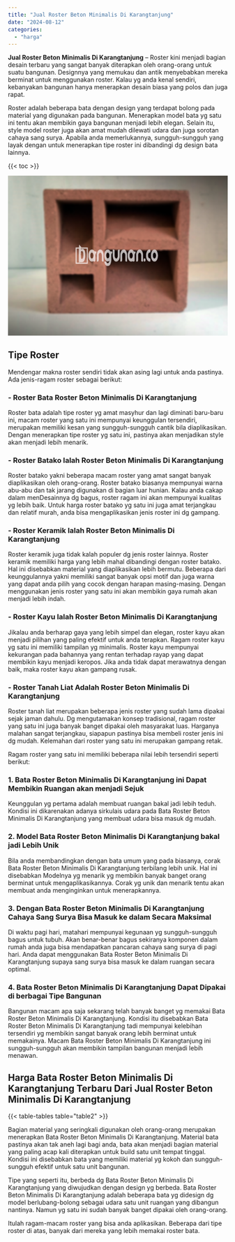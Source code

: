 ```yaml
---
title: "Jual Roster Beton Minimalis Di Karangtanjung"
date: "2024-08-12"
categories: 
  - "harga"
---
```


**Jual Roster Beton Minimalis Di Karangtanjung** – Roster kini menjadi bagian desain terbaru yang sangat banyak diterapkan oleh orang-orang untuk suatu bangunan. Designnya yang memukau dan antik menyebabkan mereka berminat untuk menggunakan roster. Kalau yg anda kenal sendiri, kebanyakan bangunan hanya menerapkan desain biasa yang polos dan juga rapat.

Roster adalah beberapa bata dengan design yang terdapat bolong pada material yang digunakan pada bangunan. Menerapkan model bata yg satu ini tentu akan membikin gaya bangunan menjadi lebih elegan. Selain itu, style model roster juga akan amat mudah dilewati udara dan juga sorotan cahaya sang surya. Apabila anda memerlukannya, sungguh-sungguh yang layak dengan untuk menerapkan tipe roster ini dibandingi dg design bata lainnya.

{{< toc >}}

![Jual Roster Beton Minimalis Di Karangtanjung](/images/bata-roster-minimalis-33.png)

## Tipe Roster

Mendengar makna roster sendiri tidak akan asing lagi untuk anda pastinya. Ada jenis-ragam roster sebagai berikut:

### \- Roster Bata Roster Beton Minimalis Di Karangtanjung

Roster bata adalah tipe roster yg amat masyhur dan lagi diminati baru-baru ini, macam roster yang satu ini mempunyai keunggulan tersendiri, merupakan memiliki kesan yang sungguh-sungguh cantik bila diaplikasikan. Dengan menerapkan tipe roster yg satu ini, pastinya akan menjadikan style akan menjadi lebih menarik.

### \- Roster Batako Ialah Roster Beton Minimalis Di Karangtanjung

Roster batako yakni beberapa macam roster yang amat sangat banyak diaplikasikan oleh orang-orang. Roster batako biasanya mempunyai warna abu-abu dan tak jarang digunakan di bagian luar hunian. Kalau anda cakap dalam menDesainnya dg bagus, roster ragam ini akan mempunyai kualitas yg lebih baik. Untuk harga roster batako yg satu ini juga amat terjangkau dan relatif murah, anda bisa mengaplikasikan jenis roster ini dg gampang.

### \- Roster Keramik Ialah Roster Beton Minimalis Di Karangtanjung

Roster keramik juga tidak kalah populer dg jenis roster lainnya. Roster keramik memiliki harga yang lebih mahal dibandingi dengan roster batako. Hal ini disebabkan material yang diaplikasikan lebih bermutu. Beberapa dari keunggulannya yakni memiliki sangat banyak opsi motif dan juga warna yang dapat anda pilih yang cocok dengan harapan masing-masing. Dengan menggunakan jenis roster yang satu ini akan membikin gaya rumah akan menjadi lebih indah.

### \- Roster Kayu Ialah Roster Beton Minimalis Di Karangtanjung

Jikalau anda berharap gaya yang lebih simpel dan elegan, roster kayu akan menjadi pilihan yang paling efektif untuk anda terapkan. Ragam roster kayu yg satu ini memiliki tampilan yg minimalis. Roster kayu mempunyai kekurangan pada bahannya yang rentan terhadap rayap yang dapat membikin kayu menjadi keropos. Jika anda tidak dapat merawatnya dengan baik, maka roster kayu akan gampang rusak.

### \- Roster Tanah Liat Adalah Roster Beton Minimalis Di Karangtanjung

Roster tanah liat merupakan beberapa jenis roster yang sudah lama dipakai sejak jaman dahulu. Dg mengutamakan konsep tradisional, ragam roster yang satu ini juga banyak banget dipakai oleh masyarakat luas. Harganya malahan sangat terjangkau, siapapun pastinya bisa membeli roster jenis ini dg mudah. Kelemahan dari roster yang satu ini merupakan gampang retak.

Ragam roster yang satu ini memiliki beberapa nilai lebih tersendiri seperti berikut:

### 1\. Bata Roster Beton Minimalis Di Karangtanjung ini Dapat Membikin Ruangan akan menjadi Sejuk

Keunggulan yg pertama adalah membuat ruangan bakal jadi lebih teduh. Kondisi ini dikarenakan adanya sirkulais udara pada Bata Roster Beton Minimalis Di Karangtanjung yang membuat udara bisa masuk dg mudah.

### 2\. Model Bata Roster Beton Minimalis Di Karangtanjung bakal jadi Lebih Unik

Bila anda membandingkan dengan bata umum yang pada biasanya, corak Bata Roster Beton Minimalis Di Karangtanjung terbilang lebih unik. Hal ini disebabkan Modelnya yg menarik yg membikin banyak banget orang berminat untuk mengaplikasikannya. Corak yg unik dan menarik tentu akan membuat anda menginginkan untuk menerapkannya.

### 3\. Dengan Bata Roster Beton Minimalis Di Karangtanjung Cahaya Sang Surya Bisa Masuk ke dalam Secara Maksimal

Di waktu pagi hari, matahari mempunyai kegunaan yg sungguh-sungguh bagus untuk tubuh. Akan benar-benar bagus sekiranya komponen dalam rumah anda juga bisa mendapatkan pancaran cahaya sang surya di pagi hari. Anda dapat menggunakan Bata Roster Beton Minimalis Di Karangtanjung supaya sang surya bisa masuk ke dalam ruangan secara optimal.

### 4\. Bata Roster Beton Minimalis Di Karangtanjung Dapat Dipakai di berbagai Tipe Bangunan

Bangunan macam apa saja sekarang telah banyak banget yg memakai Bata Roster Beton Minimalis Di Karangtanjung. Kondisi itu disebabkan Bata Roster Beton Minimalis Di Karangtanjung tadi mempunyai kelebihan tersendiri yg membikin sangat banyak orang lebih berminat untuk memakainya. Macam Bata Roster Beton Minimalis Di Karangtanjung ini sungguh-sungguh akan membikin tampilan bangunan menjadi lebih menawan.

## Harga Bata Roster Beton Minimalis Di Karangtanjung Terbaru Dari Jual Roster Beton Minimalis Di Karangtanjung

{{< table-tables table="table2" >}}

Bagian material yang seringkali digunakan oleh orang-orang merupakan menerapkan Bata Roster Beton Minimalis Di Karangtanjung. Material bata pastinya akan tak aneh lagi bagi anda, bata akan menjadi bagian material yang paling acap kali diterapkan untuk build satu unit tempat tinggal. Kondisi ini disebabkan bata yang memiliki material yg kokoh dan sungguh-sungguh efektif untuk satu unit bangunan.

Tipe yang seperti itu, berbeda dg Bata Roster Beton Minimalis Di Karangtanjung yang diwujudkan dengan design yg berbeda. Bata Roster Beton Minimalis Di Karangtanjung adalah beberapa bata yg didesign dg model berlubang-bolong sebagai udara satu unit ruangan yang dibangun nantinya. Namun yg satu ini sudah banyak banget dipakai oleh orang-orang.

Itulah ragam-macam roster yang bisa anda aplikasikan. Beberapa dari tipe roster di atas, banyak dari mereka yang lebih memakai roster bata.
